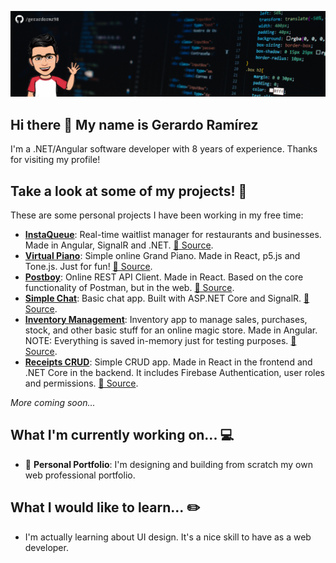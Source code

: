 ![Profile Banner](https://github.com/gerardormz98/gerardormz98/blob/master/github-profile-banner.png?raw=true)

## Hi there 👋 My name is Gerardo Ramírez

I'm a .NET/Angular software developer with 8 years of experience. Thanks for visiting my profile!

## Take a look at some of my projects! 📖

These are some personal projects I have been working in my free time:

- [**InstaQueue**](https://instaqueue.netlify.app/): Real-time waitlist manager for restaurants and businesses. Made in Angular, SignalR and .NET. [📄 Source](https://github.com/gerardormz98/insta-queue-ui).
- [**Virtual Piano**](https://react-virtual-piano.netlify.app/): Simple online Grand Piano. Made in React, p5.js and Tone.js. Just for fun! [📄 Source](https://github.com/gerardormz98/virtual-piano).
- [**Postboy**](https://postboy-app.netlify.app/): Online REST API Client. Made in React. Based on the core functionality of Postman, but in the web. [📄 Source](https://github.com/gerardormz98/postboy).
- [**Simple Chat**](https://simplechat-web-dev.azurewebsites.net/): Basic chat app. Built with ASP.NET Core and SignalR. [📄 Source](https://github.com/gerardormz98/simplechat).
- [**Inventory Management**](https://my-inventory-management.netlify.app/): Inventory app to manage sales, purchases, stock, and other basic stuff for an online magic store. Made in Angular. NOTE: Everything is saved in-memory just for testing purposes. [📄 Source](https://github.com/gerardormz98/inventory-management).
- [**Receipts CRUD**](https://receipts-crud.netlify.app/): Simple CRUD app. Made in React in the frontend and .NET Core in the backend. It includes Firebase Authentication, user roles and permissions. [📄 Source](https://github.com/gerardormz98/receipts-crud-app).

_More coming soon..._

## What I'm currently working on... 💻

- 📘 **Personal Portfolio**: I'm designing and building from scratch my own web professional portfolio.

## What I would like to learn... ✏️

- I'm actually learning about UI design. It's a nice skill to have as a web developer.
